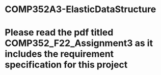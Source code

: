 # COMP352A3-ElasticDataStructure
# Please read the pdf titled COMP352_F22_Assignment3 as it includes the requirement specification for this project
